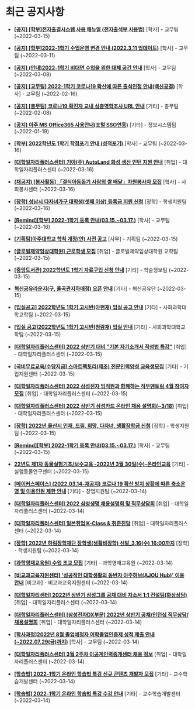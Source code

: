 # 최근 공지사항

* **[[공지] [학부]전자출결시스템 사용 매뉴얼 (전자출석부 사용법)](http://ajou.ac.kr/kr/ajou/notice.do?mode=view&amp;articleNo=192571&amp;article.offset=0&amp;articleLimit=30)**
 [학사] - 교무팀 (~2022-03-15)

* **[[공지] [학부]2022-1학기 수업운영 변경 안내 (2022.3.11 업데이트)](http://ajou.ac.kr/kr/ajou/notice.do?mode=view&amp;articleNo=185017&amp;article.offset=0&amp;articleLimit=30)**
 [학사] - 교무팀 (~2022-03-11)

* **[[공지] (안내)2022-1학기 비대면 수업을 위한 대체 공간 안내](http://ajou.ac.kr/kr/ajou/notice.do?mode=view&amp;articleNo=181898&amp;article.offset=0&amp;articleLimit=30)**
 [학사] - 교무팀 (~2022-03-08)

* **[[공지] [교무팀] 2022-1학기 코로나19 확산에 따른 출석인정 안내(백신공결)](http://ajou.ac.kr/kr/ajou/notice.do?mode=view&amp;articleNo=180913&amp;article.offset=0&amp;articleLimit=30)**
 [학사] - 교무팀 (~2022-02-16)

* **[[공지] [총무팀] 코로나19 확진자 교내 심층역학조사 URL 안내](http://ajou.ac.kr/kr/ajou/notice.do?mode=view&amp;articleNo=180493&amp;article.offset=0&amp;articleLimit=30)**
 [기타] - 총무팀 (~2022-02-08)

* **[[공지] 아주 MS Office365 사용안내(포털 SSO연동)](http://ajou.ac.kr/kr/ajou/notice.do?mode=view&amp;articleNo=179802&amp;article.offset=0&amp;articleLimit=30)**
 [기타] - 정보시스템팀 (~2022-01-19)

* **[[학부] 2022학년도 1학기 학점포기 안내 (성적포기)](http://ajou.ac.kr/kr/ajou/notice.do?mode=view&amp;articleNo=192588&amp;article.offset=0&amp;articleLimit=30)**
 [학사] - 교무팀 (~2022-03-16)

* **[[대학일자리플러스센터] 기아(주) AutoLand 화성 생산 인턴 지원 안내](http://ajou.ac.kr/kr/ajou/notice.do?mode=view&amp;articleNo=192587&amp;article.offset=0&amp;articleLimit=30)**
 [취업] - 대학일자리플러스센터 (~2022-03-16)

* **[(재공지) [봉사활동] 「결식아동돕기 사랑의 쌀 배달」자원봉사자 모집](http://ajou.ac.kr/kr/ajou/notice.do?mode=view&amp;articleNo=192586&amp;article.offset=0&amp;articleLimit=30)**
 [학사] - 사회봉사센터 (~2022-03-16)

* **[[장학] 성남시 다자녀가구 대학생(셋째 이상) 등록금 지원 신청](http://ajou.ac.kr/kr/ajou/notice.do?mode=view&amp;articleNo=192585&amp;article.offset=0&amp;articleLimit=30)**
 [장학] - 학생지원팀 (~2022-03-16)

* **[[Remind][학부] 2022-1학기 등록 안내(03.15.~03.17.)](http://ajou.ac.kr/kr/ajou/notice.do?mode=view&amp;articleNo=192584&amp;article.offset=0&amp;articleLimit=30)**
 [학사] - 교무팀 (~2022-03-16)

* **[[기획팀]아주대학교 학칙 개정(안) 사전 공고](http://ajou.ac.kr/kr/ajou/notice.do?mode=view&amp;articleNo=192583&amp;article.offset=0&amp;articleLimit=30)**
 [사무] - 기획팀 (~2022-03-15)

* **[[글로벌제약임상대학원] 근로학생 모집](http://ajou.ac.kr/kr/ajou/notice.do?mode=view&amp;articleNo=192578&amp;article.offset=0&amp;articleLimit=30)**
 [취업] - 글로벌제약임상대학원 교학팀 (~2022-03-15)

* **[[중앙도서관] 2022학년도 1학기 자료구입 신청 안내](http://ajou.ac.kr/kr/ajou/notice.do?mode=view&amp;articleNo=192576&amp;article.offset=0&amp;articleLimit=30)**
 [기타] - 학술정보팀 (~2022-03-15)

* **[혁신공유라운지(구, 율곡관지하매점) 오픈 안내](http://ajou.ac.kr/kr/ajou/notice.do?mode=view&amp;articleNo=192570&amp;article.offset=0&amp;articleLimit=30)**
 [기타] - 혁신공유단 (~2022-03-15)

* **[[입실공고] 2022학년도 1학기 고시반(아현재) 입실 공고 안내](http://ajou.ac.kr/kr/ajou/notice.do?mode=view&amp;articleNo=192567&amp;article.offset=0&amp;articleLimit=30)**
 [기타] - 사회과학대학교학팀 (~2022-03-15)

* **[[입실 공고]2022학년도 1학기 고시반(청람재) 입실 안내](http://ajou.ac.kr/kr/ajou/notice.do?mode=view&amp;articleNo=192566&amp;article.offset=0&amp;articleLimit=30)**
 [기타] - 사회과학대학교학팀 (~2022-03-15)

* **[[대학일자리플러스센터] 2022 상반기 대비 &quot;기본 자기소개서 작성법 특강&quot;](http://ajou.ac.kr/kr/ajou/notice.do?mode=view&amp;articleNo=192565&amp;article.offset=0&amp;articleLimit=30)**
 [취업] - 대학일자리플러스센터 (~2022-03-15)

* **[[국비무료교육/수당지급] 스마트팩토리(제조) 전문인력양성 교육생모집](http://ajou.ac.kr/kr/ajou/notice.do?mode=view&amp;articleNo=192560&amp;article.offset=0&amp;articleLimit=30)**
 [기타] - 기업지원센터 (~2022-03-15)

* **[[대학일자리플러스센터] 2022 삼성전자 임직원과 함께하는 직무멘토링 4월 참여자 모집](http://ajou.ac.kr/kr/ajou/notice.do?mode=view&amp;articleNo=192551&amp;article.offset=0&amp;articleLimit=30)**
 [취업] - 대학일자리플러스센터 (~2022-03-15)

* **[[대학일자리플러스센터] 2022 상반기 삼성카드 온라인 채용 설명회(~3/18)](http://ajou.ac.kr/kr/ajou/notice.do?mode=view&amp;articleNo=192548&amp;article.offset=0&amp;articleLimit=30)**
 [취업] - 대학일자리플러스센터 (~2022-03-15)

* **[[장학] 2022년 울산시 인재, 드림, 희망, 다자녀, 생활장학금 신청](http://ajou.ac.kr/kr/ajou/notice.do?mode=view&amp;articleNo=192537&amp;article.offset=0&amp;articleLimit=30)**
 [장학] - 학생지원팀 (~2022-03-15)

* **[[Remind][학부] 2022-1학기 등록 안내(03.15.~03.17.)](http://ajou.ac.kr/kr/ajou/notice.do?mode=view&amp;articleNo=192533&amp;article.offset=0&amp;articleLimit=30)**
 [학사] - 교무팀 (~2022-03-15)

* **[22년도 제1차 동물실험기초/보수교육 -2022년 3월 30일(수)-온라인교육](http://ajou.ac.kr/kr/ajou/notice.do?mode=view&amp;articleNo=192532&amp;article.offset=0&amp;articleLimit=30)**
 [기타] - 실험동물연구센터 (~2022-03-15)

* **[[메이커스페이스] (2022.03.14-재공지) 코로나 19 확산 방지 상황에 따른 축소운영 및 이용인원 제한 안내](http://ajou.ac.kr/kr/ajou/notice.do?mode=view&amp;articleNo=192525&amp;article.offset=0&amp;articleLimit=30)**
 [기타] - 창업지원팀 (~2022-03-14)

* **[[대학일자리플러스센터] 2022 삼성생명 채용설명회 및 직무상담회](http://ajou.ac.kr/kr/ajou/notice.do?mode=view&amp;articleNo=192523&amp;article.offset=0&amp;articleLimit=30)**
 [취업] - 대학일자리플러스센터 (~2022-03-14)

* **[[대학일자리플러스센터] 일본취업 K-Class &amp; 취준진담](http://ajou.ac.kr/kr/ajou/notice.do?mode=view&amp;articleNo=185157&amp;article.offset=0&amp;articleLimit=30)**
 [취업] - 대학일자리플러스센터 (~2022-03-14)

* **[[장학] 2022년 하림장학재단 장학생(생활비장학) 선발_3.16(수) 16:00까지](http://ajou.ac.kr/kr/ajou/notice.do?mode=view&amp;articleNo=185152&amp;article.offset=0&amp;articleLimit=30)**
 [장학] - 학생지원팀 (~2022-03-14)

* **[[과학영재교육원] 수업 조교 모집](http://ajou.ac.kr/kr/ajou/notice.do?mode=view&amp;articleNo=185143&amp;article.offset=0&amp;articleLimit=30)**
 [기타] - 과학영재교육원 (~2022-03-14)

* **[[비교과교육지원센터] &#x27;성공적인 대학생활의 동반자 아주허브(AJOU Hub)&#x27; 이용 안내](http://ajou.ac.kr/kr/ajou/notice.do?mode=view&amp;articleNo=185142&amp;article.offset=0&amp;articleLimit=30)**
 [비교과] - 비교과교육지원센터 (~2022-03-14)

* **[[대학일자리센터] 2022년 상반기 삼성그룹 공채 대비 자소서 1:1 컨설팅(화상상담)](http://ajou.ac.kr/kr/ajou/notice.do?mode=view&amp;articleNo=185137&amp;article.offset=0&amp;articleLimit=30)**
 [취업] - 대학일자리플러스센터 (~2022-03-14)

* **[[대학일자리플러스센터] [삼성전자DX부문] 2022년 상반기 공채/인턴십 직무상담/채용설명회](http://ajou.ac.kr/kr/ajou/notice.do?mode=view&amp;articleNo=185133&amp;article.offset=0&amp;articleLimit=30)**
 [취업] - 대학일자리플러스센터 (~2022-03-14)

* **[[학사과정]2022년 8월 졸업예정자 어학졸업인증제 성적 제출 안내(~2022.07.29(금)까지)](http://ajou.ac.kr/kr/ajou/notice.do?mode=view&amp;articleNo=185132&amp;article.offset=0&amp;articleLimit=30)**
 [학사] - 교무팀 (~2022-03-14)

* **[[대학일자리플러스센터] 3월 2주차 이공계인력중개센터 채용 정보](http://ajou.ac.kr/kr/ajou/notice.do?mode=view&amp;articleNo=185113&amp;article.offset=0&amp;articleLimit=30)**
 [취업] - 대학일자리플러스센터 (~2022-03-14)

* **[[학습법] 2022-1학기 온라인 학습법 특강 신규 콘텐츠 개발자 모집](http://ajou.ac.kr/kr/ajou/notice.do?mode=view&amp;articleNo=185106&amp;article.offset=0&amp;articleLimit=30)**
 [기타] - 교수학습개발센터 (~2022-03-14)

* **[[학습법] 2022-1학기 온라인 학습법 특강 수강 안내](http://ajou.ac.kr/kr/ajou/notice.do?mode=view&amp;articleNo=185104&amp;article.offset=0&amp;articleLimit=30)**
 [기타] - 교수학습개발센터 (~2022-03-14)
